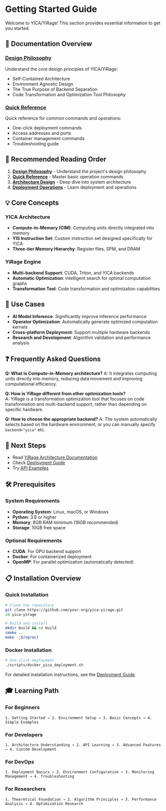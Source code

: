 # Getting Started Guide

Welcome to YICA/YiRage! This section provides essential information to get you started.

## 📖 Documentation Overview

### [Design Philosophy](design-philosophy.md)
Understand the core design principles of YICA/YiRage:
- Self-Contained Architecture
- Environment Agnostic Design
- The True Purpose of Backend Separation
- Code Transformation and Optimization Tool Philosophy

### [Quick Reference](quick-reference.md)
Quick reference for common commands and operations:
- One-click deployment commands
- Access addresses and ports
- Container management commands
- Troubleshooting guide

## 🚀 Recommended Reading Order

1. **[Design Philosophy](design-philosophy.md)** - Understand the project's design philosophy
2. **[Quick Reference](quick-reference.md)** - Master basic operation commands
3. **[Architecture Design](../architecture/)** - Deep dive into system architecture
4. **[Deployment Operations](../deployment/)** - Learn deployment and operations

## 💡 Core Concepts

### YICA Architecture
- **Compute-in-Memory (CIM)**: Computing units directly integrated into memory
- **YIS Instruction Set**: Custom instruction set designed specifically for YICA
- **Three-tier Memory Hierarchy**: Register files, SPM, and DRAM

### YiRage Engine
- **Multi-backend Support**: CUDA, Triton, and YICA backends
- **Automatic Optimization**: Intelligent search for optimal computation graphs
- **Transformation Tool**: Code transformation and optimization capabilities

## 🎯 Use Cases

- **AI Model Inference**: Significantly improve inference performance
- **Operator Optimization**: Automatically generate optimized computation kernels
- **Cross-platform Deployment**: Support multiple hardware backends
- **Research and Development**: Algorithm validation and performance analysis

## ❓ Frequently Asked Questions

**Q: What is Compute-in-Memory architecture?**
A: It integrates computing units directly into memory, reducing data movement and improving computational efficiency.

**Q: How is YiRage different from other optimization tools?**  
A: YiRage is a transformation optimization tool that focuses on code transformation and multi-backend support, rather than depending on specific hardware.

**Q: How to choose the appropriate backend?**
A: The system automatically selects based on the hardware environment, or you can manually specify `backend="yica"` etc.

## 🔗 Next Steps

- Read [YiRage Architecture Documentation](../architecture/yirage-architecture.md)
- Check [Deployment Guide](../deployment/)
- Try [API Examples](../api/)

## 🛠️ Prerequisites

### System Requirements
- **Operating System**: Linux, macOS, or Windows
- **Python**: 3.8 or higher
- **Memory**: 8GB RAM minimum (16GB recommended)
- **Storage**: 10GB free space

### Optional Requirements
- **CUDA**: For GPU backend support
- **Docker**: For containerized deployment
- **OpenMP**: For parallel optimization (automatically detected)

## 📋 Installation Overview

### Quick Installation
```bash
# Clone the repository
git clone https://github.com/your-org/yica-yirage.git
cd yica-yirage

# Build and install
mkdir build && cd build
cmake ..
make -j$(nproc)
```

### Docker Installation
```bash
# One-click deployment
./scripts/docker_yica_deployment.sh
```

For detailed installation instructions, see the [Deployment Guide](../deployment/).

## 🎓 Learning Path

### For Beginners
```
1. Getting Started → 2. Environment Setup → 3. Basic Concepts → 4. Simple Examples
```

### For Developers
```
1. Architecture Understanding → 2. API Learning → 3. Advanced Features → 4. Custom Development
```

### For DevOps
```
1. Deployment Basics → 2. Environment Configuration → 3. Monitoring Management → 4. Troubleshooting
```

### For Researchers
```
1. Theoretical Foundation → 2. Algorithm Principles → 3. Performance Analysis → 4. Optimization Research
```